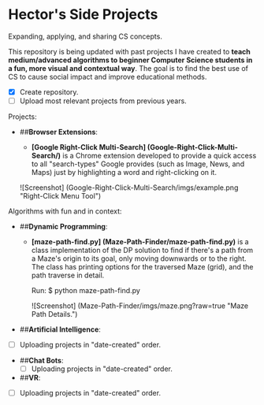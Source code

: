 # Hector's Side Projects
Expanding, applying, and sharing CS concepts.

 This repository is being updated with past projects I have created to **teach medium/advanced algorithms to beginner Computer Science students in a fun, more visual and contextual way**. The goal is to find the best use of CS to cause social impact and improve educational methods.

- [X] Create repository.
- [ ] Upload most relevant projects from previous years.

Projects:

- ##**Browser Extensions**:

  - **[Google Right-Click Multi-Search] (Google-Right-Click-Multi-Search/)** is a Chrome extension developed to provide a quick access to all "search-types" Google provides (such as Image, News, and Maps) just by highlighting a word and right-clicking on it.
  
  ![Screenshot] (Google-Right-Click-Multi-Search/imgs/example.png "Right-Click Menu Tool")

Algorithms with fun and in context:

- ##**Dynamic Programming**:

  - **[maze-path-find.py] (Maze-Path-Finder/maze-path-find.py)** is a class implementation of the DP solution to find if there's a path from a Maze's origin to its goal, only moving downwards or to the right. The class has printing options for the traversed Maze (grid), and the path traverse in detail.
  
       Run: $ python maze-path-find.py
  
       ![Screenshot] (Maze-Path-Finder/imgs/maze.png?raw=true "Maze Path Details.")
  
- ##**Artificial Intelligence**:
 - [ ] Uploading projects in "date-created" order.
 
- ##**Chat Bots**:
  - [ ] Uploading projects in "date-created" order.
 
- ##**VR**:
 - [ ] Uploading projects in "date-created" order.


